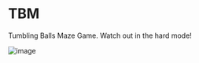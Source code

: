 # TBM
Tumbling Balls Maze Game. Watch out in the hard mode!

![image](https://user-images.githubusercontent.com/64016811/137734086-3a633db9-adb6-4fb2-ad77-47d96da524e1.png)

